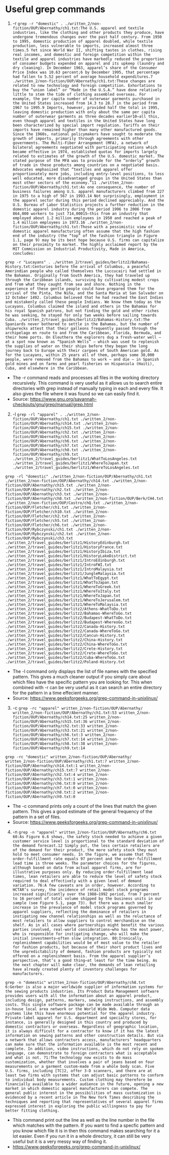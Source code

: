 # Useful grep commands
1. -r
`grep -r "domestic" .
./written_2/non-fiction/OUP/Abernathy/ch1.txt:The U.S. apparel and textile industries, like the clothing and other products they produce, have undergone tremendous changes over the past half century. From 1950 to 1995, domestic production of apparel doubled, while textile production, less vulnerable to imports, increased almost three times.5 Yet since World War II, shifting tastes in clothes, rising real incomes, and domestic and foreign competition within the textile and apparel industries have markedly reduced the proportion of consumer budgets expended on apparel and its upkeep (laundry and dry cleaning). In December 1963, apparel’s share of the Consumer Price Index was 10.63 percent;6 by December 1995, that percentage had fallen to 5.52 percent of average household expenditures.7
./written_2/non-fiction/OUP/Abernathy/ch1.txt:These changes are related to new technology and foreign competition. Exhortations to buy the “union label” or “Made in the U.S.A.” have done relatively little to stem the tide of clothing assembled overseas. For example, the per capita number of outerwear garments purchased in the United States increased from 14.3 to 28.7 in the period from 1967 to 1995.9 Imports, however, provided half the total in 1995, leaving domestic production with only about the same per capita number of outerwear garments as three decades earlier10—all this, even though apparel and textiles in the United States have long been characterized by special import regulation. Tariffs on their imports have remained higher than many other manufactured goods. Since the 1960s, national policymakers have sought to moderate the growth of imports, primarily through agreements with other governments. The Multi-Fiber Arrangement (MFA), a network of bilateral agreements negotiated with participating nations which became effective in 1974, established quotas for imports largely related to estimates of the growth of the U.S. domestic market. The stated purpose of the MFA was to provide for the “orderly” growth of trade in these products among countries on a negotiated basis. Advocates emphasized that “textiles and apparel offer proportionately more jobs, including entry-level positions, to less well educated, more disadvantaged groups in the United States than most other sectors of the economy.”11
./written_2/non-fiction/OUP/Abernathy/ch1.txt:As one consequence, the number of business failures among U.S. apparel manufacturers climbed from 227 in 1975 to a high of 567 in 1993.14 Not surprisingly, employment in the apparel sector during this period declined appreciably. And the U.S. Bureau of Labor Statistics projects a further reduction in the domestic apparel industry during the period 1996 to 2006 from 864,000 workers to just 714,00015—this from an industry that employed about 1.2 million employees in 1950 and reached a peak of 1.4 million employees in 1973.16
./written_2/non-fiction/OUP/Abernathy/ch1.txt:Those with a pessimistic view of domestic apparel manufacturing often assume that the high fashion end of the industry (the “top” of the fashion triangle in Figure 1.1, page 9) may be its best hope because U.S. firms can capitalize on their proximity to market. The highly acclaimed report by the MIT Commission on Industrial Productivity, Made in America, concludes:`

`grep -r "Lucayans" .
./written_2/travel_guides/berlitz2/Bahamas-History.txt:Centuries before the arrival of Columbus, a peaceful Amerindian people who called themselves the Luccucairi had settled in the Bahamas. Originally from South America, they had traveled up through the Caribbean islands, surviving by cultivating modest crops and from what they caught from sea and shore. Nothing in the experience of these gentle people could have prepared them for the arrival of the Pinta, the Niña, and the Santa Maria at San Salvador on 12 October 1492. Columbus believed that he had reached the East Indies and mistakenly called these people Indians. We know them today as the Lucayans. Columbus claimed the island and others in the Bahamas for his royal Spanish patrons, but not finding the gold and other riches he was seeking, he stayed for only two weeks before sailing towards Cuba.
./written_2/travel_guides/berlitz2/Bahamas-History.txt:The Spaniards never bothered to settle in the Bahamas, but the number of shipwrecks attest that their galleons frequently passed through the archipelago en route to and from the Caribbean, Florida, Bermuda, and their home ports. On Eleuthera the explorers dug a fresh-water well — at a spot now known as “Spanish Wells” — which was used to replenish the supplies of water on their ships before they began the long journey back to Europe with their cargoes of South American gold. As for the Lucayans, within 25 years all of them, perhaps some 30,000 people, were removed from the Bahamas to work — and die — in Spanish gold mines and on farms and pearl fisheries on Hispaniola (Haiti), Cuba, and elsewhere in the Caribbean.`
* The -r command reads and processes all files in the working directory recursively. This command is very useful as it allows us to search entire directories with grep instead of manually typing in each and every file. It also gives the file where it was found so we can easily find it. 
* Source: https://www.gnu.org/savannah-checkouts/gnu/grep/manual/grep.html
2. -l
`grep -rl "apparel" .
./written_2/non-fiction/OUP/Abernathy/ch1.txt
./written_2/non-fiction/OUP/Abernathy/ch14.txt
./written_2/non-fiction/OUP/Abernathy/ch15.txt
./written_2/non-fiction/OUP/Abernathy/ch2.txt
./written_2/non-fiction/OUP/Abernathy/ch3.txt
./written_2/non-fiction/OUP/Abernathy/ch6.txt
./written_2/non-fiction/OUP/Abernathy/ch7.txt
./written_2/non-fiction/OUP/Abernathy/ch8.txt
./written_2/non-fiction/OUP/Abernathy/ch9.txt
./written_2/travel_guides/berlitz1/WhatToLosAngeles.txt
./written_2/travel_guides/berlitz1/WhereToJapan.txt
./written_2/travel_guides/berlitz1/WhereToLosAngeles.txt`

`grep -rl "domestic"
./written_2/non-fiction/OUP/Abernathy/ch1.txt
./written_2/non-fiction/OUP/Abernathy/ch14.txt
./written_2/non-fiction/OUP/Abernathy/ch15.txt
./written_2/non-fiction/OUP/Abernathy/ch2.txt
./written_2/non-fiction/OUP/Abernathy/ch3.txt
./written_2/non-fiction/OUP/Abernathy/ch8.txt
./written_2/non-fiction/OUP/Berk/CH4.txt
./written_2/non-fiction/OUP/Castro/chQ.txt
./written_2/non-fiction/OUP/Fletcher/ch1.txt
./written_2/non-fiction/OUP/Fletcher/ch10.txt
./written_2/non-fiction/OUP/Fletcher/ch2.txt
./written_2/non-fiction/OUP/Fletcher/ch5.txt
./written_2/non-fiction/OUP/Fletcher/ch6.txt
./written_2/non-fiction/OUP/Rybczynski/ch1.txt
./written_2/non-fiction/OUP/Rybczynski/ch2.txt
./written_2/non-fiction/OUP/Rybczynski/ch3.txt
./written_2/travel_guides/berlitz1/HistoryEdinburgh.txt
./written_2/travel_guides/berlitz1/HistoryFrance.txt
./written_2/travel_guides/berlitz1/HistoryIbiza.txt
./written_2/travel_guides/berlitz1/HistoryLakeDistrict.txt
./written_2/travel_guides/berlitz1/IntroEdinburgh.txt
./written_2/travel_guides/berlitz1/IntroFWI.txt
./written_2/travel_guides/berlitz1/IntroMalaysia.txt
./written_2/travel_guides/berlitz1/JungleMalaysia.txt
./written_2/travel_guides/berlitz1/WhatToEgypt.txt
./written_2/travel_guides/berlitz1/WhatToJapan.txt
./written_2/travel_guides/berlitz1/WhereToGreek.txt
./written_2/travel_guides/berlitz1/WhereToItaly.txt
./written_2/travel_guides/berlitz1/WhereToJapan.txt
./written_2/travel_guides/berlitz1/WhereToJerusalem.txt
./written_2/travel_guides/berlitz1/WhereToMalaysia.txt
./written_2/travel_guides/berlitz2/Athens-WhatToDo.txt
./written_2/travel_guides/berlitz2/Bahamas-WhereToGo.txt
./written_2/travel_guides/berlitz2/Budapest-WhatToDo.txt
./written_2/travel_guides/berlitz2/Budapest-WhereoGo.txt
./written_2/travel_guides/berlitz2/Canada-History.txt
./written_2/travel_guides/berlitz2/Canada-WhereToGo.txt
./written_2/travel_guides/berlitz2/Cancun-History.txt
./written_2/travel_guides/berlitz2/China-History.txt
./written_2/travel_guides/berlitz2/China-WhereToGo.txt
./written_2/travel_guides/berlitz2/Crete-History.txt
./written_2/travel_guides/berlitz2/Crete-WhereToGo.txt
./written_2/travel_guides/berlitz2/Cuba-WhereToGo.txt
./written_2/travel_guides/berlitz2/Poland-History.txt`
* The -l command only displays the list of file names with the specified pattern. This gives a much cleaner output if you simply care about which files have the specific pattern you are looking for. This when combined with -r can be very useful as it can search an entire directory for the pattern in a time effecient manner. 
* Source: https://www.geeksforgeeks.org/grep-command-in-unixlinux/
3. -c 
`grep -rc "apparel" written_2/non-fiction/OUP/Abernathy/
written_2/non-fiction/OUP/Abernathy/ch1.txt:53
written_2/non-fiction/OUP/Abernathy/ch14.txt:25
written_2/non-fiction/OUP/Abernathy/ch15.txt:36
written_2/non-fiction/OUP/Abernathy/ch2.txt:33
written_2/non-fiction/OUP/Abernathy/ch3.txt:21
written_2/non-fiction/OUP/Abernathy/ch6.txt:3
written_2/non-fiction/OUP/Abernathy/ch7.txt:14
written_2/non-fiction/OUP/Abernathy/ch8.txt:38
written_2/non-fiction/OUP/Abernathy/ch9.txt:14`

`grep -rc "domestic" written_2/non-fiction/OUP/Abernathy/
written_2/non-fiction/OUP/Abernathy/ch1.txt:7
written_2/non-fiction/OUP/Abernathy/ch14.txt:1
written_2/non-fiction/OUP/Abernathy/ch15.txt:7
written_2/non-fiction/OUP/Abernathy/ch2.txt:4
written_2/non-fiction/OUP/Abernathy/ch3.txt:1
written_2/non-fiction/OUP/Abernathy/ch6.txt:0
written_2/non-fiction/OUP/Abernathy/ch7.txt:0
written_2/non-fiction/OUP/Abernathy/ch8.txt:2
written_2/non-fiction/OUP/Abernathy/ch9.txt:0`
* The -c command prints only a count of the lines that match the given pattern. This gives a good estimate of the general frequency of the pattern in a set of files. 
* Source: https://www.geeksforgeeks.org/grep-command-in-unixlinux/
4. -n
`grep -n "apparel" written_2/non-fiction/OUP/Abernathy/ch6.txt
60:As Figure 6.6 shows, the safety stock needed to achieve a given customer service level is proportional to the standard deviation of the demand forecast.12 Simply put, the less certain retailers are of the demand for their product, the more safety stock they must hold to meet consumer needs. In the figure, we assume that the order-fulfillment rate equals 97 percent and the order-fulfillment lead time is three weeks. The parameter choices for the figures, although based on data from actual apparel firms, are for illustrative purposes only. By reducing order-fulfillment lead times, lean retailers are able to reduce the level of safety stock required to deal effectively with a given level of demand variation.
76:A few caveats are in order, however. According to HCTAR’s survey, the incidence of retail model stock programs increased significantly over the 1988–1992 period, from 7 percent to 16 percent of total volume shipped by the business units in our sample (see Figure 5.1, page 73). But there was a much smaller increase in the prevalence of model stock programs governed by apparel suppliers, reflecting the dominance of retailers in instigating new channel relationships as well as the reluctance of most retailers to allow suppliers to control merchandise on the shelf. As in all cases where partnerships might benefit the various parties involved, real-world considerations—who has the most power, who is responsible for instigating change, who will make the initial investments—often slow integration.
80:Ironically, replenishment capabilities would be of most value to the retailer for fashion products, but because of their short product lives and the unpredictability of demand, fashion products are typically not offered on a replenishment basis. From the apparel supplier’s perspective, that’s a good thing—at least for the time being. As the next chapter will make clear, the demands of lean retailing have already created plenty of inventory challenges for manufacturers.`

`grep -n "domestic" written_2/non-fiction/OUP/Abernathy/ch8.txt
 6:Gerber is also a major worldwide supplier of information systems for the sewing products industries. Its Product Data Management software provides users with all the information about an apparel product, including design, patterns, markers, sewing instructions, and assembly costs. This single software package can be made available through an in-house local area network or the World Wide Web. Computer data systems like this have enormous potential for the apparel industry. Private-label apparel for U.S. department and specialty stores, for instance, is generally designed in this country and produced by domestic contractors or overseas. Regardless of geographic location, it is always difficult for a contractor to know if it has the latest information on sewing patterns and other construction details. But via a network that allows contractors access, manufacturers’ headquarters can make sure that the information available is the most recent and complete. In addition, video instructions, which do not rely on spoken language, can demonstrate to foreign contractors what is acceptable and what is not.
71:The technology now exists to do mass customization, whether that involves a pair of jeans based on four measurements or a garment custom-made from a whole body scan. Five U.S. firms, including [TC]2, offer 3-D scanners, and there are at least two firms with systems that can adjust basic patterns to conform to individual body measurements. Custom clothing may therefore be financially available to a wider audience in the future, opening a new market in which domestic apparel manufacturers can compete. The general public interest in the possibilities of mass customization is evidenced by a recent article in The New York Times describing the techniques and reporting that representatives of several apparel firms expressed interest in exploring the public willingness to pay for better fitting clothing.`
* This command print out the line as well as the line number in the file which matches with the pattern. If you want to find a specfic pattern and you know which file it is in then this command makes searching for it a lot easier. Even if you run it in a whole directory, it can still be very useful but it is a very messy way of finding it. 
* https://www.geeksforgeeks.org/grep-command-in-unixlinux/
